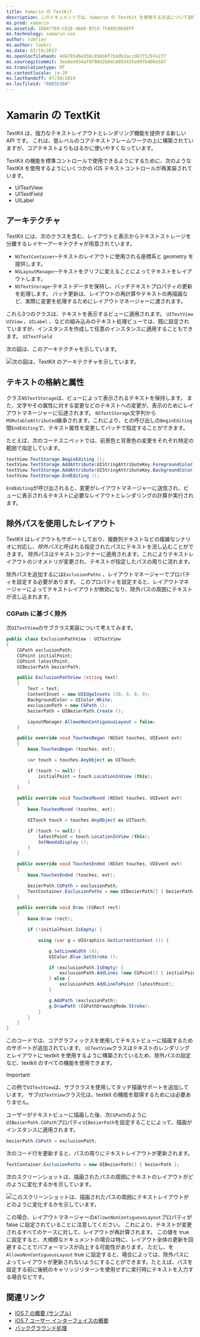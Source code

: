 ```yaml
---
title: Xamarin の TextKit
description: このドキュメントでは、Xamarin の TextKit を使用する方法について説明します。 TextKit は、強力なテキストレイアウトとレンダリング機能を提供します。
ms.prod: xamarin
ms.assetid: 1D0477E8-CD1E-48A9-B7C8-7CA892069EFF
ms.technology: xamarin-ios
author: lobrien
ms.author: laobri
ms.date: 03/19/2017
ms.openlocfilehash: 4d4785d6e556c856b0f7b4db2accd87f5297e277
ms.sourcegitcommit: 3ea9ee034af9790d2b0dc0893435e997bd06e587
ms.translationtype: MT
ms.contentlocale: ja-JP
ms.lasthandoff: 07/30/2019
ms.locfileid: "68655368"
---
```

# <a name="textkit-in-xamarinios"></a>Xamarin の TextKit

TextKit は、強力なテキストレイアウトとレンダリング機能を提供する新しい API です。 これは、低レベルのコアテキストフレームワークの上に構築されていますが、コアテキストよりもはるかに使いやすくなっています。

TextKit の機能を標準コントロールで使用できるようにするために、次のような TextKit を使用するようにいくつかの iOS テキストコントロールが再実装されています。

-  UITextView
-  UITextField
-  UILabel

## <a name="architecture"></a>アーキテクチャ

TextKit には、次のクラスを含む、レイアウトと表示からテキストストレージを分離するレイヤーアーキテクチャが用意されています。

-  `NSTextContainer`–テキストのレイアウトに使用される座標系と geometry を提供します。
-  `NSLayoutManager`–テキストをグリフに変えることによってテキストをレイアウトします。 
-  `NSTextStorage`–テキストデータを保持し、バッチテキストプロパティの更新を処理します。 バッチ更新は、レイアウトの再計算やテキストの再描画など、実際に変更を処理するためにレイアウトマネージャーに渡されます。


これら3つのクラスは、テキストを表示するビューに適用されます。 `UITextView` `UIView` 、`UILabel` 、などの組み込みのテキスト処理ビューでは、既に設定されていますが、インスタンスを作成して任意のインスタンスに適用することもできます。 `UITextField`

次の図は、このアーキテクチャを示しています。

 ![](textkit-images/textkitarch.png "次の図は、TextKit のアーキテクチャを示しています。")

## <a name="text-storage-and-attributes"></a>テキストの格納と属性

クラス`NSTextStorage`は、ビューによって表示されるテキストを保持します。 また、文字やその属性に対する変更などのテキストへの変更が、表示のためにレイアウトマネージャーに伝達されます。 `NSTextStorage`文字列から`MSMutableAttributed`継承されます。これにより、との呼び出しの`BeginEditing`間`EndEditing`で、テキスト属性を変更してバッチで指定することができます。

たとえば、次のコードスニペットでは、前景色と背景色の変更をそれぞれ特定の範囲で指定しています。

```csharp
textView.TextStorage.BeginEditing ();
textView.TextStorage.AddAttribute(UIStringAttributeKey.ForegroundColor, UIColor.Green, new NSRange(200, 400));
textView.TextStorage.AddAttribute(UIStringAttributeKey.BackgroundColor, UIColor.Black, new NSRange(210, 300));
textView.TextStorage.EndEditing ();
```

`EndEditing`が呼び出されると、変更がレイアウトマネージャーに送信され、ビューに表示されるテキストに必要なレイアウトとレンダリングの計算が実行されます。

## <a name="layout-with-exclusion-path"></a>除外パスを使用したレイアウト

TextKit はレイアウトもサポートしており、複数列テキストなどの複雑なシナリオに対応し、*除外パス*と呼ばれる指定されたパスにテキストを流し込むことができます。 除外パスはテキストコンテナーに適用されます。これによりテキストレイアウトのジオメトリが変更され、テキストが指定したパスの周りに流れます。

除外パスを追加するには`ExclusionPaths` 、レイアウトマネージャーでプロパティを設定する必要があります。 このプロパティを設定すると、レイアウトマネージャーによってテキストレイアウトが無効になり、除外パスの周囲にテキストが流し込まれます。

### <a name="exclusion-based-on-a-cgpath"></a>CGPath に基づく除外

次`UITextView`のサブクラス実装について考えてみます。

```csharp
public class ExclusionPathView : UITextView
{
    CGPath exclusionPath;
    CGPoint initialPoint;
    CGPoint latestPoint;
    UIBezierPath bezierPath;

    public ExclusionPathView (string text)
    {
        Text = text;
        ContentInset = new UIEdgeInsets (20, 0, 0, 0);
        BackgroundColor = UIColor.White;
        exclusionPath = new CGPath ();
        bezierPath = UIBezierPath.Create ();

        LayoutManager.AllowsNonContiguousLayout = false;
    }

    public override void TouchesBegan (NSSet touches, UIEvent evt)
    {
        base.TouchesBegan (touches, evt);

        var touch = touches.AnyObject as UITouch;

        if (touch != null) {
            initialPoint = touch.LocationInView (this);
        }
    }

    public override void TouchesMoved (NSSet touches, UIEvent evt)
    {
        base.TouchesMoved (touches, evt);

        UITouch touch = touches.AnyObject as UITouch;

        if (touch != null) {
            latestPoint = touch.LocationInView (this);
            SetNeedsDisplay ();
        }
    }

    public override void TouchesEnded (NSSet touches, UIEvent evt)
    {
        base.TouchesEnded (touches, evt);

        bezierPath.CGPath = exclusionPath;
        TextContainer.ExclusionPaths = new UIBezierPath[] { bezierPath };
    }

    public override void Draw (CGRect rect)
    {
        base.Draw (rect);

        if (!initialPoint.IsEmpty) {

            using (var g = UIGraphics.GetCurrentContext ()) {

                g.SetLineWidth (4);
                UIColor.Blue.SetStroke ();

                if (exclusionPath.IsEmpty) {
                    exclusionPath.AddLines (new CGPoint[] { initialPoint, latestPoint });
                } else {
                    exclusionPath.AddLineToPoint (latestPoint);
                }

                g.AddPath (exclusionPath);
                g.DrawPath (CGPathDrawingMode.Stroke);
            }
        }
    }
}
```

このコードでは、コアグラフィックスを使用してテキストビューに描画するためのサポートが追加されています。 `UITextView`クラスはテキストのレンダリングとレイアウトに textkit を使用するように構築されているため、除外パスの設定など、textkit のすべての機能を使用できます。

> [!IMPORTANT]
> この例で`UITextView`は、サブクラスを使用してタッチ描画サポートを追加しています。 サブ`UITextView`クラス化は、textkit の機能を取得するためには必要ありません。



ユーザーがテキストビューに描画した後、次`CGPath`のように`UIBezierPath.CGPath`プロパティ`UIBezierPath`を設定することによって、描画がインスタンスに適用されます。

```csharp
bezierPath.CGPath = exclusionPath;
```

次のコード行を更新すると、パスの周りにテキストレイアウトが更新されます。

```csharp
TextContainer.ExclusionPaths = new UIBezierPath[] { bezierPath };
```

次のスクリーンショットは、描画されたパスの周囲にテキストのレイアウトがどのように変化するかを示しています。

<!-- ![](textkit-images/exclusionpath1.png "This screenshot illustrates how the text layout changes to flow around the drawn path")--> 
![](textkit-images/exclusionpath2.png "このスクリーンショットは、描画されたパスの周囲にテキストレイアウトがどのように変化するかを示しています。")

この場合、レイアウトマネージャーの`AllowsNonContiguousLayout`プロパティが false に設定されていることに注意してください。 これにより、テキストが変更されるすべてのケースに対して、レイアウトが再計算されます。 この値を true に設定すると、大規模なドキュメントの場合は特に、レイアウト全体の更新を回避することでパフォーマンスが向上する可能性があります。 ただし、を`AllowsNonContiguousLayout` true に設定すると、場合によっては、除外パスによってレイアウトが更新されないようにすることができます。たとえば、パスを設定する前に後続のキャリッジリターンを使用せずに実行時にテキストを入力する場合などです。


## <a name="related-links"></a>関連リンク

- [IOS 7 の概要 (サンプル)](https://docs.microsoft.com/samples/xamarin/ios-samples/introtoios7)
- [iOS 7 ユーザー インターフェイスの概要](~/ios/platform/introduction-to-ios7/ios7-ui.md)
- [バックグラウンド処理](~/ios/app-fundamentals/backgrounding/index.md)
